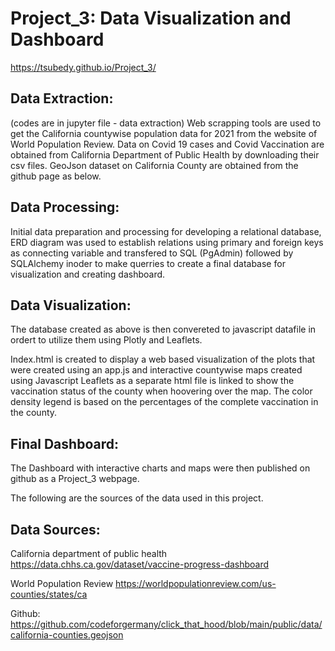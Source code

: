 # Project_3:  Data Visualization and Dashboard
https://tsubedy.github.io/Project_3/


## Data Extraction:

(codes are in jupyter file - data extraction)
Web scrapping tools are used to get the California countywise population data for 2021 from the website of World Population Review. Data on Covid 19 cases and Covid Vaccination are obtained from California Department of Public Health by downloading their csv files. 
GeoJson dataset on California County are obtained from the github page as below. 

## Data Processing: 

Initial data preparation and processing for developing a relational database, ERD diagram was used to establish relations using primary and foreign keys as connecting variable and transfered to SQL (PgAdmin) followed by SQLAlchemy inoder to make querries to create a final database for visualization and creating dashboard.

## Data Visualization:

The database created as above is then convereted to javascript datafile in ordert to utilize them using Plotly and Leaflets. 

Index.html is created to display a web based visualization of the plots that were created using an app.js and interactive countywise maps created using Javascript Leaflets as a separate html file is linked to show the vaccination status of the county when hoovering over the map. The color density legend is based on the percentages of the complete vaccination in the county.   

## Final Dashboard:

The Dashboard with interactive charts and maps were then published on github as a Project_3 webpage. 

The following are the sources of the data used in this project.

## Data Sources: 

California department of public health 
https://data.chhs.ca.gov/dataset/vaccine-progress-dashboard

World Population Review 
https://worldpopulationreview.com/us-counties/states/ca

Github:
https://github.com/codeforgermany/click_that_hood/blob/main/public/data/california-counties.geojson

